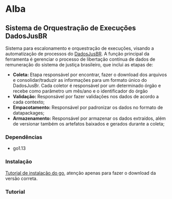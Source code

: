 # Alba
## Sistema de Orquestração de Execuções DadosJusBR

Sistema para escalonamento e orquestração de execuções, visando a automatização de processos do [DadosJusBR](https://dadosjusbr.com/). A função principal da ferramenta é gerenciar o processo de libertação contínua de dados de remuneração do sistema de justiça brasileiro, que inclui as etapas de:

- **Coleta:** Etapa responsável por encontrar, fazer o download dos arquivos e consolidar/traduzir as informações para um formato único do DadosJusBr. Cada coletor é responsável por um determinado órgão e recebe como parâmetro um mês/ano e o identificador do órgão
- **Validação:** Responsável por fazer validações nos dados de acordo a cada contexto;
- **Empacotamento:** Responsável por padronizar os dados no formato de datapackages;
- **Armazenamento:** Responsável por armazenar os dados extraídos, além de versionar também os artefatos baixados e gerados durante a coleta; 

### Dependências

- go1.13

### Instalação

[Tutorial de instalação do go](https://www.digitalocean.com/community/tutorials/como-instalar-o-go-e-configurar-um-ambiente-de-programacao-local-no-ubuntu-18-04-pt), atenção apenas para fazer o download da versão correta.

### Tutorial